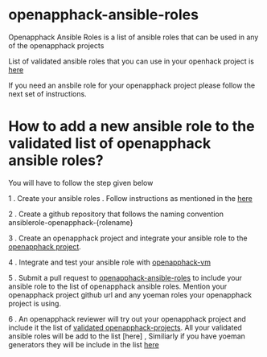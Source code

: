 # openapphack-ansible-roles

Openapphack Ansible Roles is a list of ansible roles that can be used in any of the openapphack projects

List of validated ansible roles that you can use in your openhack project is [here]()

If you need an ansbile role for your openapphack project please follow the next set of instructions.

# How to add a new ansible role to the validated list of openapphack ansible roles?

You will have to follow the step given below

1 . Create your ansible roles . Follow instructions as mentioned in the [here](https://galaxy.ansible.com/intro#create-role)  

2 . Create a github repository that follows the naming convention ansiblerole-openapphack-{rolename}

3 . Create an openapphack project and integrate your ansible role to the [openapphack project](https://github.com/WiproOpenSourcePractice/openapphack-vm). 

4 . Integrate and test your ansible role with [openapphack-vm](https://github.com/WiproOpenSourcePractice/openapphack-vm)

5 . Submit a pull request to [openapphack-ansible-roles](https://github.com/WiproOpenSourcePractice/openapphack-ansible-roles) to include your ansible role to the list of openapphack ansible roles. Mention your openapphack project github url and any yoeman roles your openapphack project is using.

6 . An openapphack reviewer will try out your openapphack project and include it the list of [validated openapphack-projects]().  All your validated ansible roles will be add to the list [here] , Similiarly if you have yoeman generators they will be include in the list [here]() 



